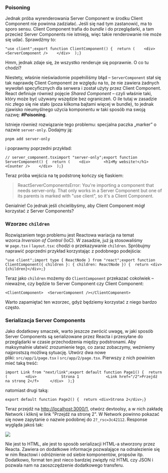 ### Poisoning

Jednak próba wyrenderowania Server Component w środku Client Component nie powinna zadziałać. Jeśli się nad tym zastanowić, ma to sporo sensu. Client Component trafia do _bundle_ i do przeglądarki, a tam przecież Server Components nie istnieją, więc takie renderowanie nie może się udać. Sprawdźmy to:

```
"use client";export function ClientComponent() {  return (    <div>      <ServerComponent />    </div>  );}
```

Hmm, jednak zdaje się, że wszystko renderuje się poprawnie. O co tu chodzi?

Niestety, właśnie nieświadomie popełniliśmy błąd – `ServerComponent` stał się tak naprawdę Client Component ze względu na to, że nie zawiera żadnych wywołań specyficznych dla serwera i został użyty przez Client Component. React definiuje również pojęcie _Shared Component_ – czyli właśnie taki, który może być używany wszędzie bez ograniczeń. O ile tutaj w zasadzie nic złego się nie stało (poza kilkoma bajtami więcej w bundle), to jednak zjawisko nieumyślnego użycia komponentu w taki sposób ma swoją nazwę: **#Poisoning**.

Istnieje również rozwiązanie tego problemu: specjalna paczka „marker” o nazwie `server-only`. Dodajmy ją:

```
pnpm add server-only
```

i poprawmy poprzedni przykład:

```
// server_component.tsximport "server-only";export function ServerComponent() {  return (    <div>      <h1>My website!</h1>      <Counter />    </div>  );}
```

Teraz próba wejścia na tę podstronę kończy się fiaskiem:

> ReactServerComponentsError: You're importing a component that needs server-only. That only works in a Server Component but one of its parents is marked with "use client", so it's a Client Component.

Genialnie! Co jednak jeśli chcielibyśmy, aby Client Component mógł korzystać z Server Components?

### Wzorzec `children`

Rozwiązaniem tego problemu jest Reactowa wariacja na temat wzorca _Inversion of Control_ (IoC). W zasadzie, już ją stosowaliśmy w `page.tsx` i `layout.tsx`: chodzi o przekazywanie `children`. Spróbujmy naprawić poprzedni przykład korzystając z podobnego podejścia:

```
"use client";import type { ReactNode } from "react";export function ClientComponent({ children }: { children: ReactNode }) {  return <div>{children}</div>;}
```

Teraz jako `children` możemy do `ClientComponent` przekazać cokolwiek – nieważne, czy będzie to Server Component czy Client Component:

```
<ClientComponent>  <ServerComponent /></ClientComponent>
```

Warto zapamiętać ten wzorzec, gdyż będziemy korzystać z niego bardzo często.

### Serializacja Server Components

Jako dodatkowy smaczek, warto jeszcze zwrócić uwagę, w jaki sposób Server Components są serializowane przez Reacta i przesyłane do przeglądarki w czasie przechodzenia między podstronami. Aby maksymalnie ułatwić zrozumienie tego, co zaraz zobaczymy, weźmiemy najprostszą możliwą sytuację. Utwórz dwa nowe pliki: `src/app/1/page.tsx` i `src/app/2/page.tsx`. Pierwszy z nich powinien mieć taką treść:

```
import Link from "next/link";export default function Page1() {	return (		<div>			Strona 1			<Link href="/2">Przejdź na stronę 2</f>		</div>	);}
```

natomiast drugi taką:

```
export default function Page2() {  return <div>Strona 2</div>;}
```

Teraz przejdź na [http://localhost:3000/1](http://localhost:3000/1), otwórz devtoolsy, a w nich zakładę Network i kliknij w link "Przejdź na stronę 2". W Network powinno pokazać się nowe zapytanie o nazwie podobnej do `2?_rsc=3c42112`. Response wygląda jakoś tak:

![](https://static.lms.hyperfunctor.com/nextjsmasters/2/rsc-serializacja.png)

Nie jest to HTML, ale jest to sposób serializacji HTML-a stworzony przez Reacta. Zawiera on dodatkowe informacje pozwalające na odnalezienie się w nim Reactowi i odróżnienie od siebie komponentów, propsów itp. Dodatkowo, format ten jest nieco bardziej zwięzły niż HTML czy JSON i pozwala nam na zaoszczędzenie dodatkowego transferu.